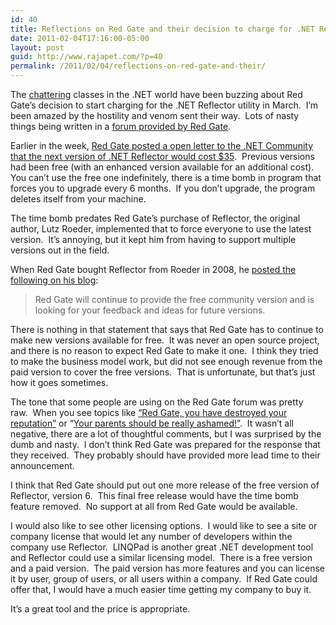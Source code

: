 ```yaml
---
id: 40
title: Reflections on Red Gate and their decision to charge for .NET Reflector
date: 2011-02-04T17:16:00-05:00
layout: post
guid: http://www.rajapet.com/?p=40
permalink: /2011/02/04/reflections-on-red-gate-and-their/
---
```

The [chattering](http://news.ycombinator.com/item?id=2170245) classes in the .NET world have been buzzing about Red Gate’s decision to start charging for the .NET Reflector utility in March.  I’m been amazed by the hostility and venom sent their way.  Lots of nasty things being written in a [forum provided by Red Gate](http://www.red-gate.com/messageboard/viewforum.php?f=141 ".NET Reflector 7.0 Feedback forum").

Earlier in the week, [Red Gate posted a open letter to the .NET Community that the next version of .NET Reflector would cost $35](http://www.red-gate.com/products/dotnet-development/reflector/announcement "An open letter to the .NET community").  Previous versions had been free (with an enhanced version available for an additional cost).  You can’t use the free one indefinitely, there is a time bomb in program that forces you to upgrade every 6 months.  If you don’t upgrade, the program deletes itself from your machine.

The time bomb predates Red Gate’s purchase of Reflector, the original author, Lutz Roeder, implemented that to force everyone to use the latest version.  It’s annoying, but it kept him from having to support multiple versions out in the field.

When Red Gate bought Reflector from Roeder in 2008, he [posted the following on his blog](http://blog.lutzroeder.com/2008/08/future-of-net-reflector.html "The Future of .Net Reflector"):

> Red Gate will continue to provide the free community version and is looking for your feedback and ideas for future versions.

There is nothing in that statement that says that Red Gate has to continue to make new versions available for free.  It was never an open source project, and there is no reason to expect Red Gate to make it one.  I think they tried to make the business model work, but did not see enough revenue from the paid version to cover the free versions.  That is unfortunate, but that’s just how it goes sometimes.

The tone that some people are using on the Red Gate forum was pretty raw.  When you see topics like [“Red Gate, you have destroyed your reputation”](http://www.red-gate.com/MessageBoard/viewtopic.php?t=12737) or “[Your parents should be really ashamed!”](http://www.red-gate.com/MessageBoard/viewtopic.php?t=12731 "Your parents should be really ashamed!").  It wasn’t all negative, there are a lot of thoughtful comments, but I was surprised by the dumb and nasty.  I don’t think Red Gate was prepared for the response that they received.  They probably should have provided more lead time to their announcement.

I think that Red Gate should put out one more release of the free version of Reflector, version 6.  This final free release would have the time bomb feature removed.  No support at all from Red Gate would be available.

I would also like to see other licensing options.  I would like to see a site or company license that would let any number of developers within the company use Reflector.  LINQPad is another great .NET development tool and Reflector could use a similar licensing model.  There is a free version and a paid version.  The paid version has more features and you can license it by user, group of users, or all users within a company.  If Red Gate could offer that, I would have a much easier time getting my company to buy it.

It’s a great tool and the price is appropriate.